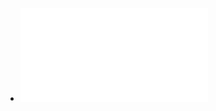 - ![Bailey & Love's Short Practice of Surgery.pdf](../assets/Bailey_&_Love's_Short_Practice_of_Surgery_1731448150864_0.pdf)